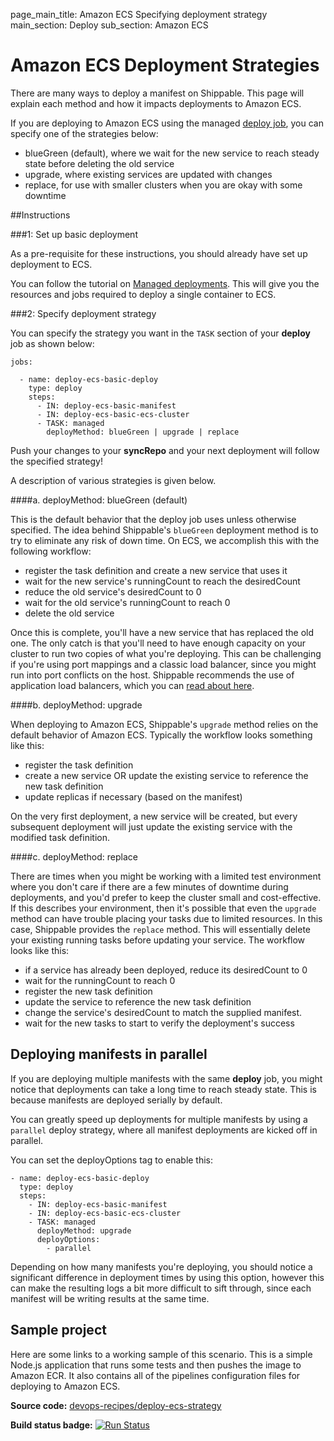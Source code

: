 page_main_title: Amazon ECS Specifying deployment strategy
main_section: Deploy
sub_section: Amazon ECS

# Amazon ECS Deployment Strategies

There are many ways to deploy a manifest on Shippable. This page will explain each method and how it impacts deployments to Amazon ECS.

If you are deploying to Amazon ECS using the managed [deploy job](/reference/job-deploy/), you can specify one of the strategies below:

- blueGreen (default), where we wait for the new service to reach steady state before deleting the old service
- upgrade, where existing services are updated with changes
- replace, for use with smaller clusters when you are okay with some downtime

##Instructions

###1: Set up basic deployment

As a pre-requisite for these instructions, you should already have set up deployment to ECS.

You can follow the tutorial on [Managed deployments](/deploy/amazon-ecs/). This will give you the resources and jobs required to deploy a single container to ECS.

###2: Specify deployment strategy

You can specify the strategy you want in the `TASK` section of your **deploy** job as shown below:

```
jobs:

  - name: deploy-ecs-basic-deploy
    type: deploy
    steps:
      - IN: deploy-ecs-basic-manifest
      - IN: deploy-ecs-basic-ecs-cluster
      - TASK: managed
        deployMethod: blueGreen | upgrade | replace
```

Push your changes to your **syncRepo** and your next deployment will follow the specified strategy!

A description of various strategies is given below.

####a. deployMethod: blueGreen (default)

This is the default behavior that the deploy job uses unless otherwise specified.  The idea behind Shippable's `blueGreen` deployment method is to try to eliminate any risk of down time.  On ECS, we accomplish this with the following workflow:

- register the task definition and create a new service that uses it
- wait for the new service's runningCount to reach the desiredCount
- reduce the old service's desiredCount to 0
- wait for the old service's runningCount to reach 0
- delete the old service

Once this is complete, you'll have a new service that has replaced the old one.  The only catch is that you'll need to have enough capacity on your cluster to run two copies of what you're deploying.  This can be challenging if you're using port mappings and a classic load balancer, since you might run into port conflicts on the host.  Shippable recommends the use of application load balancers, which you can [read about here](/deploy/amazon-ecs-elb-alb).

####b. deployMethod: upgrade

When deploying to Amazon ECS, Shippable's `upgrade` method relies on the default behavior of Amazon ECS.  Typically the workflow looks something like this:

- register the task definition
- create a new service OR update the existing service to reference the new task definition
- update replicas if necessary (based on the manifest)

On the very first deployment, a new service will be created, but every subsequent deployment will just update the existing service with the modified task definition.

####c. deployMethod: replace

There are times when you might be working with a limited test environment where you don't care if there are a few minutes of downtime during deployments, and you'd prefer to keep the cluster small and cost-effective.  If this describes your environment, then it's possible that even the `upgrade` method can have trouble placing your tasks due to limited resources.  In this case, Shippable provides the `replace` method.  This will essentially delete your existing running tasks before updating your service.  The workflow looks like this:

- if a service has already been deployed, reduce its desiredCount to 0
- wait for the runningCount to reach 0
- register the new task definition
- update the service to reference the new task definition
- change the service's desiredCount to match the supplied manifest.
- wait for the new tasks to start to verify the deployment's success


## Deploying manifests in parallel

If you are deploying multiple manifests with the same **deploy** job, you might notice that deployments can take a long time to reach steady state. This is because manifests are deployed serially by default.

You can greatly speed up deployments for multiple manifests by using a `parallel` deploy strategy, where all manifest deployments are kicked off in parallel.

You can set the deployOptions tag to enable this:

```
- name: deploy-ecs-basic-deploy
  type: deploy
  steps:
    - IN: deploy-ecs-basic-manifest
    - IN: deploy-ecs-basic-ecs-cluster
    - TASK: managed
      deployMethod: upgrade
      deployOptions:
        - parallel

```

Depending on how many manifests you're deploying, you should notice a significant difference in deployment times by using this option, however this can make the resulting logs a bit more difficult to sift through, since each manifest will be writing results at the same time.

## Sample project

Here are some links to a working sample of this scenario. This is a simple Node.js application that runs some tests and then pushes
the image to Amazon ECR. It also contains all of the pipelines configuration files for deploying to Amazon ECS.

**Source code:**  [devops-recipes/deploy-ecs-strategy](https://github.com/devops-recipes/deploy-ecs-strategy)

**Build status badge:** [![Run Status](https://api.shippable.com/projects/58f94cc57e84cc070041e5a0/badge?branch=master)](https://app.shippable.com/github/devops-recipes/deploy-ecs-strategy)
